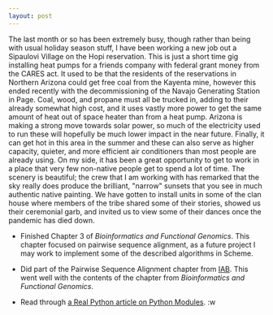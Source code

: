 ```yaml
---
layout: post
---
```

The last month or so has been extremely busy, though rather than being
with usual holiday season stuff, I have been working a new job out
a Sipaulovi Village on the Hopi reservation. This is just a short time gig
installing heat pumps for a friends company with federal grant money from
the CARES act. It used to be that the residents of the reservations in
Northern Arizona could get free coal from the Kayenta mine, however
this ended recently with the decommissioning of the Navajo Generating
Station in Page. Coal, wood, and propane must all be trucked in, adding to
their already somewhat high cost, and it uses vastly more power to get the
same amount of heat out of space heater than from a heat pump. Arizona is
making a strong move towards solar power, so much of the electricity used
to run these will hopefully be much lower impact in the near future.
Finally, it can get hot in this area in the summer and these can also serve
as higher capacity, quieter, and more efficient air conditioners than most
people are already using. On my side, it has been a great opportunity to
get to work in a place that very few non-native people get to spend a lot
of time. The scenery is beautiful; the crew that I am working with has
remarked that the sky really does produce the brilliant, "narrow" sunsets
that you see in much authentic native painting. We have gotten to install
units in some of the clan house where members of the tribe shared some of
their stories, showed us their ceremonial garb, and invited us to view
some of their dances once the pandemic has died down. 

- Finished Chapter 3 of *Bioinformatics and Functional Genomics*. This
  chapter focused on pairwise sequence alignment, as a future project I
  may work to implement some of the described algorithms in Scheme.

- Did part of the Pairwise Sequence Alignment chapter from
  [IAB](readiab.org). This went well with the contents of the chapter
  from *Bioinformatics and Functional Genomics*.

- Read through [a Real Python article on Python Modules](https://realpython.com/python-modules-packages/#python-modules-overview).
:w